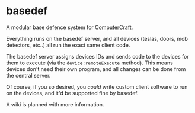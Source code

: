 # basedef

A modular base defence system for [ComputerCraft](http://www.computercraft.info/).

Everything runs on the basedef server, and all devices (teslas, doors, mob detectors, etc..) all run the exact same client code.

The basedef server assigns devices IDs and sends code to the devices for them to execute (via the `device:remoteExecute` method).
This means devices don't need their own program, and all changes can be done from the central server.

Of course, if you so desired, you *could* write custom client software to run on the devices, and it'd be supported fine by basedef.


A wiki is planned with more information.
